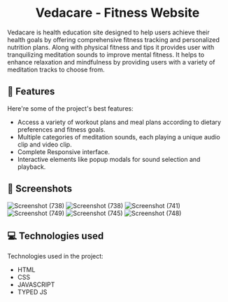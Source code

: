<h1 align="center" id="title">Vedacare - Fitness Website </h1>

<p id="description">Vedacare is health education site designed to help users achieve their health goals by offering comprehensive fitness tracking and personalized nutrition plans. Along with physical fitness and tips it provides user with tranquilizing meditation sounds to improve mental fitness. It helps to enhance relaxation and mindfulness by providing users with a variety of meditation tracks to choose from. </p>



<h2>🧐 Features</h2>

Here're some of the project's best features:

*   Access a variety of workout plans and meal plans according to dietary preferences and fitness goals.
*   Multiple categories of meditation sounds, each playing a unique audio clip and video clip.
*   Complete Responsive interface.
*   Interactive elements like popup modals for sound selection and playback.



<h2>📱 Screenshots</h2>

![Screenshot (738)](https://github.com/user-attachments/assets/c68a7d20-f9bf-4361-9e2e-c71df5bd3cc7)
![Screenshot (738)](https://github.com/user-attachments/assets/011c7c65-0475-455a-a269-289a96ab713a)
![Screenshot (741)](https://github.com/user-attachments/assets/c7e25119-a8be-4a36-8923-b9891b49b7da)
![Screenshot (749)](https://github.com/user-attachments/assets/8b631e8f-9d06-4ded-8212-2b8b9659f581)
![Screenshot (745)](https://github.com/user-attachments/assets/46c581b4-f671-425c-9e4c-632022d3e94b)
![Screenshot (748)](https://github.com/user-attachments/assets/8db702f4-e03f-4fb7-a895-b87b3b87eea9)




<h2>💻 Technologies used </h2>

Technologies used in the project:

*   HTML
*   CSS
*   JAVASCRIPT
*   TYPED JS

